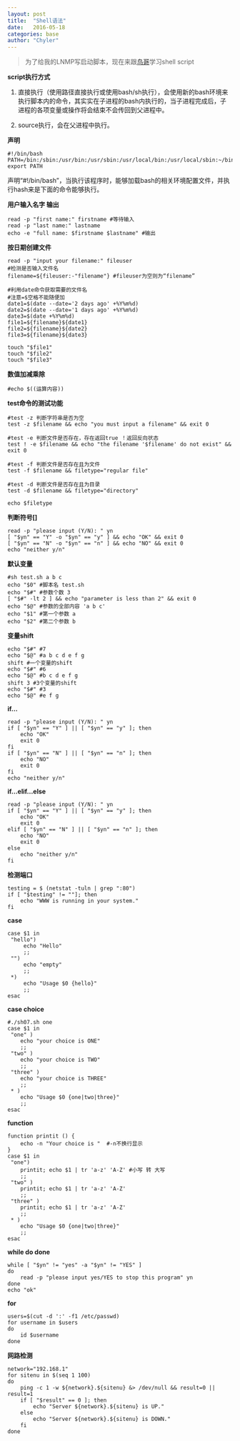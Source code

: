 ```yaml
---
layout: post
title:  "Shell语法"
date:   2016-05-18
categories: base
author: "Chyler"
---
```


>为了给我的LNMP写启动脚本，现在来跟<a href="http://vbird.dic.ksu.edu.tw/linux_basic/0320bash.php">鸟哥</a>学习shell script

**script执行方式**

1. 直接执行（使用路径直接执行或使用bash/sh执行），会使用新的bash环境来执行脚本内的命令，其实实在子进程的bash内执行的，当子进程完成后，子进程的各项变量或操作将会结束不会传回到父进程中。

2. source执行，会在父进程中执行。

**声明**

```
#!/bin/bash
PATH=/bin:/sbin:/usr/bin:/usr/sbin:/usr/local/bin:/usr/local/sbin:~/bin
export PATH
```
声明“\#!/bin/bash”，当执行该程序时，能够加载bash的相关环境配置文件，并执行hash来是下面的命令能够执行。

**用户输入名字 输出**

```
read -p "first name:" firstname #等待输入
read -p "last name:" lastname
echo -e "full name: $firstname $lastname" #输出
```

**按日期创建文件**

```
read -p "input your filename:" fileuser
#检测是否输入文件名
filename=${fileuser:-"filename"} #fileuser为空则为“filename”

#利用date命令获取需要的文件名
#注意=$空格不能随便加
date1=$(date --date='2 days ago' +%Y%m%d)
date2=$(date --date='1 days ago' +%Y%m%d)
date3=$(date +%Y%m%d)
file1=${filename}${date1}
file2=${filename}${date2}
file3=${filename}${date3}

touch "$file1"
touch "$file2"
touch "$file3"
```
**数值加减乘除**

```
#echo $((运算内容)) 
```
**test命令的测试功能**

```
#test -z 判断字符串是否为空
test -z $filename && echo "you must input a filename" && exit 0

#test -e 判断文件是否存在，存在返回true ！返回反向状态
test ! -e $filename && echo "the filename '$filename' do not exist" && exit 0

#test -f 判断文件是否存在且为文件
test -f $filename && filetype="regular file"

#test -d 判断文件是否存在且为目录
test -d $filename && filetype="directory"

echo $filetype
```

**判断符号[]**

```
read -p "please input (Y/N): " yn
[ "$yn" == "Y" -o "$yn" == "y" ] && echo "OK" && exit 0
[ "$yn" == "N" -o "$yn" == "n" ] && echo "NO" && exit 0
echo "neither y/n"
```

**默认变量**

```
#sh test.sh a b c
echo "$0" #脚本名 test.sh
echo "$#" #参数个数 3
[ "$#" -lt 2 ] && echo "parameter is less than 2" && exit 0
echo "$@" #参数的全部内容 'a b c'
echo "$1" #第一个参数 a
echo "$2" #第二个参数 b
```

**变量shift**

```
echo "$#" #7
echo "$@" #a b c d e f g
shift #一个变量的shift
echo "$#" #6 
echo "$@" #b c d e f g 
shift 3 #3个变量的shift
echo "$#" #3
echo "$@" #e f g
```

**if...**

```
read -p "please input (Y/N): " yn
if [ "$yn" == "Y" ] || [ "$yn" == "y" ]; then
	echo "OK"
	exit 0
fi
if [ "$yn" == "N" ] || [ "$yn" == "n" ]; then
	echo "NO"
	exit 0
fi
echo "neither y/n"

```

**if...elif...else**

```
read -p "please input (Y/N): " yn
if [ "$yn" == "Y" ] || [ "$yn" == "y" ]; then
	echo "OK"
	exit 0
elif [ "$yn" == "N" ] || [ "$yn" == "n" ]; then
	echo "NO"
	exit 0
else
	echo "neither y/n"
fi
```
**检测端口**

```
testing = $ (netstat -tuln | grep ":80")
if [ "$testing" != ""]; then
	echo "WWW is running in your system."
fi
```

**case**

```
case $1 in
 "hello")
	 echo "Hello"
	 ;;
 "")
	 echo "empty"
	 ;;
 *)
	 echo "Usage $0 {hello}"
	 ;;
esac
```
**case choice**

```
#./sh07.sh one
case $1 in
 "one" )
	echo "your choice is ONE"
	;;
 "two" )
	echo "your choice is TWO"
	;;
 "three" )
	echo "your choice is THREE"
	;;
 * )
	echo "Usage $0 {one|two|three}"
	;;
esac

```
**function**

```
function printit () {
	echo -n "Your choice is "  #-n不换行显示
}
case $1 in
 "one")
	printit; echo $1 | tr 'a-z' 'A-Z' #小写 转 大写
	;;
 "two" )
	printit; echo $1 | tr 'a-z' 'A-Z'
	;;
 "three" )
	printit; echo $1 | tr 'a-z' 'A-Z'
	;;
 * )
	echo "Usage $0 {one|two|three}"
	;;
esac

```
**while do done**

```
while [ "$yn" != "yes" -a "$yn" != "YES" ]
do
	read -p "please input yes/YES to stop this program" yn
done
echo "ok"
```
**for**

```
users=$(cut -d ':' -f1 /etc/passwd)
for username in $users
do
	id $username
done

```
**网路检测**

```
network="192.168.1"
for sitenu in $(seq 1 100)
do
	ping -c 1 -w ${network}.${sitenu} &> /dev/null && result=0 || result=1
	if [ "$result" == 0 ]; then
		echo "Server ${network}.${sitenu} is UP."
	else
		echo "Server ${network}.${sitenu} is DOWN."
	fi
done
```



